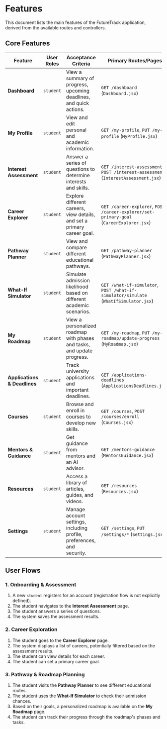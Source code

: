 # Features

This document lists the main features of the FutureTrack application, derived from the available routes and controllers.

## Core Features

| Feature | User Roles | Acceptance Criteria | Primary Routes/Pages |
| --- | --- | --- | --- |
| **Dashboard** | `student` | View a summary of progress, upcoming deadlines, and quick actions. | `GET /dashboard` (`Dashboard.jsx`) |
| **My Profile** | `student` | View and edit personal and academic information. | `GET /my-profile`, `PUT /my-profile` (`MyProfile.jsx`) |
| **Interest Assessment** | `student` | Answer a series of questions to determine interests and skills. | `GET /interest-assessment`, `POST /interest-assessment` (`InterestAssessment.jsx`) |
| **Career Explorer** | `student` | Explore different careers, view details, and set a primary career goal. | `GET /career-explorer`, `POST /career-explorer/set-primary-goal` (`CareerExplorer.jsx`) |
| **Pathway Planner** | `student` | View and compare different educational pathways. | `GET /pathway-planner` (`PathwayPlanner.jsx`) |
| **What-If Simulator** | `student` | Simulate admission likelihood based on different academic scenarios. | `GET /what-if-simulator`, `POST /what-if-simulator/simulate` (`WhatIfSimulator.jsx`) |
| **My Roadmap** | `student` | View a personalized roadmap with phases and tasks, and update progress. | `GET /my-roadmap`, `PUT /my-roadmap/update-progress` (`MyRoadmap.jsx`) |
| **Applications & Deadlines** | `student` | Track university applications and important deadlines. | `GET /applications-deadlines` (`ApplicationsDeadlines.jsx`) |
| **Courses** | `student` | Browse and enroll in courses to develop new skills. | `GET /courses`, `POST /courses/enroll` (`Courses.jsx`) |
| **Mentors & Guidance** | `student` | Get guidance from mentors and an AI advisor. | `GET /mentors-guidance` (`MentorsGuidance.jsx`) |
| **Resources** | `student` | Access a library of articles, guides, and videos. | `GET /resources` (`Resources.jsx`) |
| **Settings** | `student` | Manage account settings, including profile, preferences, and security. | `GET /settings`, `PUT /settings/*` (`Settings.jsx`) |

## User Flows

### 1. Onboarding & Assessment
1.  A new `student` registers for an account (registration flow is not explicitly defined).
2.  The student navigates to the **Interest Assessment** page.
3.  The student answers a series of questions.
4.  The system saves the assessment results.

### 2. Career Exploration
1.  The student goes to the **Career Explorer** page.
2.  The system displays a list of careers, potentially filtered based on the assessment results.
3.  The student can view details for each career.
4.  The student can set a primary career goal.

### 3. Pathway & Roadmap Planning
1.  The student visits the **Pathway Planner** to see different educational routes.
2.  The student uses the **What-If Simulator** to check their admission chances.
3.  Based on their goals, a personalized roadmap is available on the **My Roadmap** page.
4.  The student can track their progress through the roadmap's phases and tasks.
